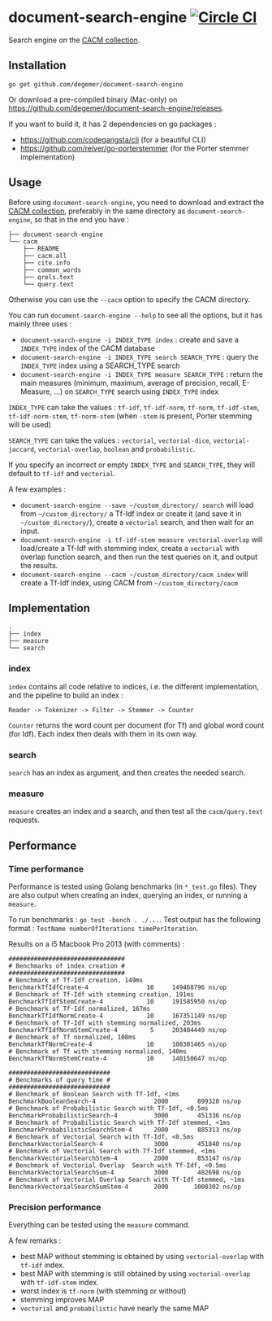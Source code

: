 # document-search-engine [![Circle CI](https://circleci.com/gh/degemer/document-search-engine/tree/master.svg?style=svg)](https://circleci.com/gh/degemer/document-search-engine/tree/master)

Search engine on the [CACM collection](http://ir.dcs.gla.ac.uk/resources/test_collections/cacm/).

## Installation

```
go get github.com/degemer/document-search-engine
```

Or download a pre-compiled binary (Mac-only) on https://github.com/degemer/document-search-engine/releases.

If you want to build it, it has 2 dependencies on go packages :
- https://github.com/codegangsta/cli (for a beautiful CLI)
- https://github.com/reiver/go-porterstemmer (for the Porter stemmer implementation)

## Usage

Before using `document-search-engine`, you need to download and extract the [CACM collection](http://ir.dcs.gla.ac.uk/resources/test_collections/cacm/cacm.tar.gz), preferably in the same directory as `document-search-engine`, so that in the end you have :

```
├── document-search-engine
└── cacm
    ├── README
    ├── cacm.all
    ├── cite.info
    ├── common_words
    ├── qrels.text
    └── query.text

```

Otherwise you can use the `--cacm` option to specify the CACM directory.

You can run `document-search-engine --help` to see all the options, but it has mainly three uses :
- `document-search-engine -i INDEX_TYPE index` : create and save a `INDEX_TYPE` index of the CACM database
- `document-search-engine -i INDEX_TYPE search SEARCH_TYPE` : query the `INDEX_TYPE` index using a SEARCH_TYPE search
- `document-search-engine -i INDEX_TYPE measure SEARCH_TYPE` : return the main measures (minimum, maximum, average of precision, recall, E-Measure, ...) on `SEARCH_TYPE` search using `INDEX_TYPE` index

`INDEX_TYPE` can take the values : `tf-idf`, `tf-idf-norm`, `tf-norm`, `tf-idf-stem`, `tf-idf-norm-stem`, `tf-norm-stem` (when `-stem` is present, Porter stemming will be used)

`SEARCH_TYPE` can take the values : `vectorial`, `vectorial-dice`, `vectorial-jaccard`, `vectorial-overlap`, `boolean` and `probabilistic`.

If you specify an incorrect or empty `INDEX_TYPE` and `SEARCH_TYPE`, they will default to `tf-idf` and `vectorial`.

A few examples :
- `document-search-engine --save ~/custom_directory/ search` will load from `~/custom_directory/` a Tf-Idf index or create it (and save it in `~/custom_directory/`), create a `vectorial` search, and then wait for an input.
- `document-search-engine -i tf-idf-stem measure vectorial-overlap` will load/create a Tf-Idf with stemming index, create a `vectorial` with overlap function search, and then run the test queries on it, and output the results.
- `document-search-engine --cacm ~/custom_directory/cacm index` will create a Tf-Idf index, using CACM from `~/custom_directory/cacm`


## Implementation

```
.
├── index
├── measure
└── search
```

### index

`index` contains all code relative to indices, i.e. the different implementation, and the pipeline to build an index :
```
Reader -> Tokenizer -> Filter -> Stemmer -> Counter
```

`Counter` returns the word count per document (for Tf) and global word count (for Idf). Each index then deals with them in its own way.


### search

`search` has an index as argument, and then creates the needed search.

### measure

`measure` creates an index and a search, and then test all the `cacm/query.text` requests.

## Performance

### Time performance

Performance is tested using Golang benchmarks (in `*_test.go` files). They are also output when creating an index, querying an index, or running a `measure`.

To run benchmarks : `go test -bench . ./...`.
Test output has the following format : `TestName numberOfIterations timePerIteration`.

Results on a i5 Macbook Pro 2013 (with comments) :

```
################################
# Benchmarks of index creation #
################################
# Benchmark of Tf-Idf creation, 149ms
BenchmarkTfIdfCreate-4        	      10	 149468796 ns/op
# Benchmark of Tf-Idf with stemming creation, 191ms
BenchmarkTfIdfStemCreate-4    	      10	 191585950 ns/op
# Benchmark of Tf-Idf normalized, 167ms
BenchmarkTfIdfNormCreate-4    	      10	 167351149 ns/op
# Benchmark of Tf-Idf with stemming normalized, 203ms
BenchmarkTfIdfNormStemCreate-4	       5	 203404449 ns/op
# Benchmark of Tf normalized, 108ms
BenchmarkTfNormCreate-4       	      10	 108301465 ns/op
# Benchmark of Tf with stemming normalized, 140ms
BenchmarkTfNormStemCreate-4   	      10	 140150647 ns/op

############################
# Benchmarks of query time #
############################
# Benchmark of Boolean Search with Tf-Idf, <1ms
BenchmarkBooleanSearch-4          	    2000	    899328 ns/op
# Benchmark of Probabilistic Search with Tf-Idf, <0.5ms
BenchmarkProbabilisticSearch-4    	    3000	    451336 ns/op
# Benchmark of Probabilistic Search with Tf-Idf stemmed, <1ms
BenchmarkProbabilisticSearchStem-4	    2000	    885313 ns/op
# Benchmark of Vectorial Search with Tf-Idf, <0.5ms
BenchmarkVectorialSearch-4        	    3000	    451840 ns/op
# Benchmark of Vectorial Search with Tf-Idf stemmed, <1ms
BenchmarkVectorialSearchStem-4    	    2000	    853147 ns/op
# Benchmark of Vectorial Overlap  Search with Tf-Idf, <0.5ms
BenchmarkVectorialSearchSum-4     	    3000	    482698 ns/op
# Benchmark of Vectorial Overlap Search with Tf-Idf stemmed, ~1ms
BenchmarkVectorialSearchSumStem-4 	    2000	   1008302 ns/op
```

### Precision performance

Everything can be tested using the `measure` command.

A few remarks :
- best MAP without stemming is obtained by using `vectorial-overlap` with `tf-idf` index.
- best MAP with stemming is still obtained by using `vectorial-overlap` with `tf-idf-stem` index.
- worst index is `tf-norm` (with stemming or without)
- stemming improves MAP
- `vectorial` and `probabilistic` have nearly the same MAP

